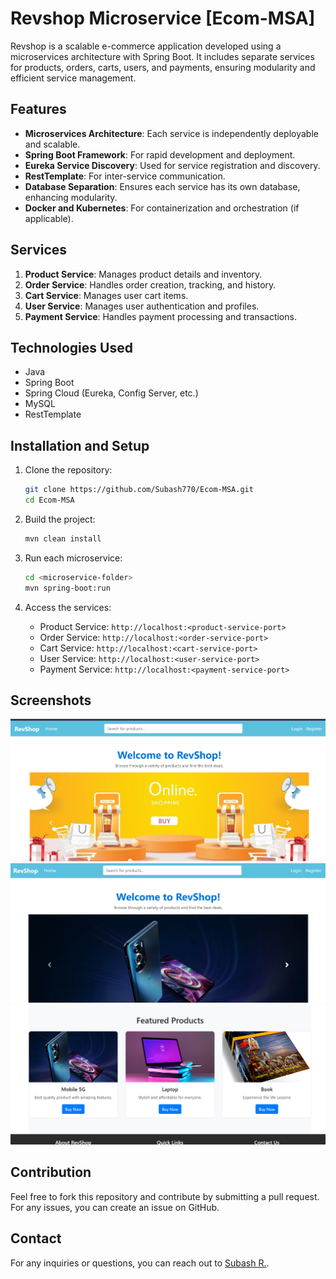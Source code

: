 # Revshop Microservice [Ecom-MSA]

Revshop is a scalable e-commerce application developed using a microservices architecture with Spring Boot. It includes separate services for products, orders, carts, users, and payments, ensuring modularity and efficient service management.

## Features
- **Microservices Architecture**: Each service is independently deployable and scalable.
- **Spring Boot Framework**: For rapid development and deployment.
- **Eureka Service Discovery**: Used for service registration and discovery.
- **RestTemplate**: For inter-service communication.
- **Database Separation**: Ensures each service has its own database, enhancing modularity.
- **Docker and Kubernetes**: For containerization and orchestration (if applicable).

## Services
1. **Product Service**: Manages product details and inventory.
2. **Order Service**: Handles order creation, tracking, and history.
3. **Cart Service**: Manages user cart items.
4. **User Service**: Manages user authentication and profiles.
5. **Payment Service**: Handles payment processing and transactions.

## Technologies Used
- Java
- Spring Boot
- Spring Cloud (Eureka, Config Server, etc.)
- MySQL
- RestTemplate

## Installation and Setup
1. Clone the repository:
    ```bash
    git clone https://github.com/Subash770/Ecom-MSA.git
    cd Ecom-MSA
    ```

2. Build the project:
    ```bash
    mvn clean install
    ```

3. Run each microservice:
    ```bash
    cd <microservice-folder>
    mvn spring-boot:run
    ```

4. Access the services:
    - Product Service: `http://localhost:<product-service-port>`
    - Order Service: `http://localhost:<order-service-port>`
    - Cart Service: `http://localhost:<cart-service-port>`
    - User Service: `http://localhost:<user-service-port>`
    - Payment Service: `http://localhost:<payment-service-port>`

## Screenshots
![Revshop Products](https://raw.githubusercontent.com/Subash770/Ecom-MSA/main/Revshopsi.png)
![Revshop Products](https://raw.githubusercontent.com/Subash770/Ecom-MSA/main/Revshopsii.png)
![Revshop Products](https://raw.githubusercontent.com/Subash770/Ecom-MSA/main/RevshopProducts.png)

## Contribution
Feel free to fork this repository and contribute by submitting a pull request. For any issues, you can create an issue on GitHub.

## Contact
For any inquiries or questions, you can reach out to [Subash R.](mailto:ssubash2651@example.com).
